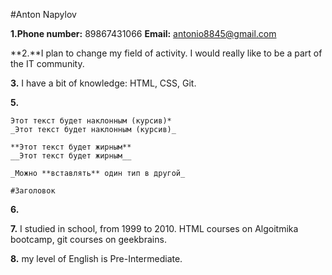 #Anton Napylov


**1.Phone number:** 89867431066
   **Email:** antonio8845@gmail.com


**2.**I plan to change my field of activity.
I would really like to be a part of the IT community.

**3.** I have a bit of knowledge: HTML, CSS, Git.

**5.**
```
Этот текст будет наклонным (курсив)*
_Этот текст будет наклонным (курсив)_

**Этот текст будет жирным**
__Этот текст будет жирным__

_Можно **вставлять** один тип в другой_

#Заголовок
```
**6.**

**7.** I studied in school, from 1999 to 2010. HTML courses on Algoitmika bootcamp, git courses on geekbrains.

**8.** my level of English is Pre-Intermediate.
